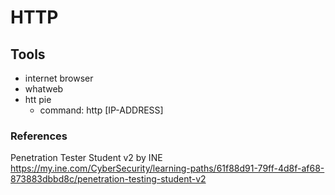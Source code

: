 # HTTP

## Tools

* internet browser
* whatweb
* htt pie
   * command: http [IP-ADDRESS] 


### References

Penetration Tester Student v2 by INE  
https://my.ine.com/CyberSecurity/learning-paths/61f88d91-79ff-4d8f-af68-873883dbbd8c/penetration-testing-student-v2
